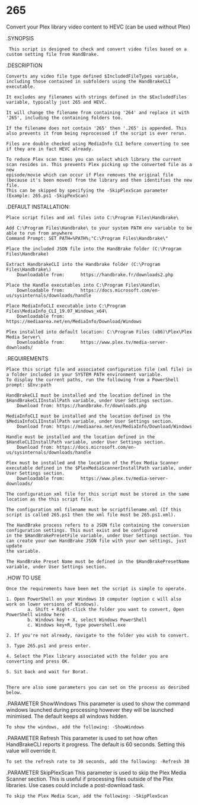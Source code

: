 # 265
Convert your Plex library video content to HEVC (can be used without Plex)

.SYNOPSIS   
         
     This script is designed to check and convert video files based on a custom setting file from HandBrake.


.DESCRIPTION

    Converts any video file type defined $IncludedFileTypes variable, including those contained in subfolders using the HandBrakeCLI executable.

    It excludes any filenames with strings defined in the $ExcludedFiles variable, typically just 265 and HEVC.

    It will change the filename from containing '264' and replace it with '265', including the containing folders too.

    If the filename does not contain '265' then '.265' is appended. This also prevents it from being reprocessed if the script is ever rerun.

    Files are double checked using MediaInfo CLI before converting to see if they are in fact HEVC already.

    To reduce Plex scan times you can select which library the current scan resides in. This prevents Plex picking up the converted file as a new 
    episode/movie which can occur if Plex removes the original file (because it's been moved) from the library and then identifies the new file.
    This can be skipped by specifying the -SkipPlexScan parameter (Example: 265.ps1 -SkipPexScan)


.DEFAULT INSTALLATION:
    
    Place script files and xml files into C:\Program Files\Handbrake\

    Add C:\Program Files\Handbrake\ to your system PATH env variable to be able to run from anywhere
    Command Prompt: SET PATH=%PATH%;"C:\Program Files\Handbrake\"
    
    Place the included JSON file into the HandBrake folder (C:\Program Files\Handbrake)

    Extract HandbrakeCLI into the Handbrake folder (C:\Program Files\Handbrake\)
        Downloadable from:      https://handbrake.fr/downloads2.php

    Place the Handle executables into C:\Program Files\Handle\
        Downloadable from:      https://docs.microsoft.com/en-us/sysinternals/downloads/handle

    Place MediaInfoCLI executable into C:\Program Files\MediaInfo_CLI_19.07_Windows_x64\
        Downloadable from:      https://mediaarea.net/en/MediaInfo/Download/Windows

    Plex installed into default location: C:\Program Files (x86)\Plex\Plex Media Server\
        Downloadable from:      https://www.plex.tv/media-server-downloads/


.REQUIREMENTS

    Place this script file and associated configuration file (xml file) in a folder included in your SYSTEM PATH environment variable. 
    To display the current paths, run the following from a PowerShell prompt: $Env:path

    HandBrakeCLI must be installed and the location defined in the $HandBrakeCLIInstallPath variable, under User Settings section.
        Download from: https://handbrake.fr/downloads.php

    MediaInfoCLI must be installed and the location defined in the $MediaInfoCLIInstallPath variable, under User Settings section.
        Download from: https://mediaarea.net/en/MediaInfo/Download/Windows

    Handle must be installed and the location defined in the $HandleCLIInstallPath variable, under User Settings section.
        Download from: https://docs.microsoft.com/en-us/sysinternals/downloads/handle

    Plex must be installed and the location of the Plex Media Scanner executable defined in the $PlexMediaScannerInstallPath variable, under User Settings section.
        Downloadable from:      https://www.plex.tv/media-server-downloads/

    The configuration xml file for this script must be stored in the same location as the this script file.

    The configuration xml filename must be scriptfilename.xml (If this script is called 265.ps1 then the xml file must be 265.ps1.xml).

    The HandBrake process refers to a JSON file containing the conversion configuration settings. This must exist and be configured 
    in the $HandBrakePresetFile variable, under User Settings section. You can create your own HandBrake JSON file with your own settings, just update 
    the variable.

    The HandBrake Preset Name must be defined in the $HandBrakePresetName variable, under User Settings section.


.HOW TO USE

    Once the requirements have been met the script is simple to operate.

    1. Open PowerShell on your Windows 10 computer (option c will also work on lower versions of Windows).
            a. Shift + Right-click the folder you want to convert, Open PowerShell window here
            b. Windows key + X, select Windows PowerShell
            c. Windows key+R, type powershell.exe
    
    2. If you're not already, navigate to the folder you wish to convert.

    3. Type 265.ps1 and press enter.

    4. Select the Plex library associated with the folder you are converting and press OK.

    5. Sit back and wait for Borat.


    There are also some parameters you can set on the process as desribed below.



.PARAMETER ShowWindows
    This parameter is used to show the command windows launched during processing however they will be launched minimised. The default keeps all windows hidden.

    To show the windows, add the following: -ShowWindows


.PARAMETER Refresh
    This parameter is used to set how often HandBrakeCLI reports it progress. The default is 60 seconds. Setting this value will override it.

    To set the refresh rate to 30 seconds, add the following: -Refresh 30


.PARAMETER SkipPlexScan
    This parameter is used to skip the Plex Media Scanner section. This is useful if processing files outside of the Plex libraries.
    Use cases could include a post-download task.

    To skip the Plex Media Scan, add the following: -SkipPlexScan

